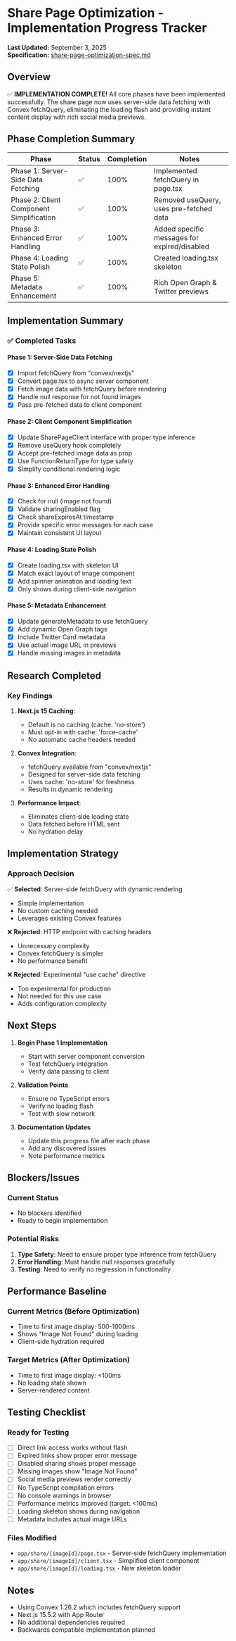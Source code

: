 # Share Page Optimization - Implementation Progress Tracker

**Last Updated:** September 3, 2025  
**Specification:** [share-page-optimization-spec.md](./share-page-optimization-spec.md)

## Overview

✅ **IMPLEMENTATION COMPLETE!** All core phases have been implemented successfully. The share page now uses server-side data fetching with Convex fetchQuery, eliminating the loading flash and providing instant content display with rich social media previews.

## Phase Completion Summary

| Phase | Status | Completion | Notes |
|-------|--------|------------|-------|
| Phase 1: Server-Side Data Fetching | ✅ | 100% | Implemented fetchQuery in page.tsx |
| Phase 2: Client Component Simplification | ✅ | 100% | Removed useQuery, uses pre-fetched data |
| Phase 3: Enhanced Error Handling | ✅ | 100% | Added specific messages for expired/disabled |
| Phase 4: Loading State Polish | ✅ | 100% | Created loading.tsx skeleton |
| Phase 5: Metadata Enhancement | ✅ | 100% | Rich Open Graph & Twitter previews |

## Implementation Summary

### ✅ Completed Tasks

#### Phase 1: Server-Side Data Fetching
- [x] Import fetchQuery from "convex/nextjs"
- [x] Convert page.tsx to async server component
- [x] Fetch image data with fetchQuery before rendering
- [x] Handle null response for not found images
- [x] Pass pre-fetched data to client component

#### Phase 2: Client Component Simplification  
- [x] Update SharePageClient interface with proper type inference
- [x] Remove useQuery hook completely
- [x] Accept pre-fetched image data as prop
- [x] Use FunctionReturnType for type safety
- [x] Simplify conditional rendering logic

#### Phase 3: Enhanced Error Handling
- [x] Check for null (image not found)
- [x] Validate sharingEnabled flag
- [x] Check shareExpiresAt timestamp
- [x] Provide specific error messages for each case
- [x] Maintain consistent UI layout

#### Phase 4: Loading State Polish
- [x] Create loading.tsx with skeleton UI
- [x] Match exact layout of image component
- [x] Add spinner animation and loading text
- [x] Only shows during client-side navigation

#### Phase 5: Metadata Enhancement
- [x] Update generateMetadata to use fetchQuery
- [x] Add dynamic Open Graph tags
- [x] Include Twitter Card metadata
- [x] Use actual image URL in previews
- [x] Handle missing images in metadata

## Research Completed

### Key Findings
1. **Next.js 15 Caching**: 
   - Default is no caching (cache: 'no-store')
   - Must opt-in with cache: 'force-cache'
   - No automatic cache headers needed

2. **Convex Integration**:
   - fetchQuery available from "convex/nextjs"
   - Designed for server-side data fetching
   - Uses cache: 'no-store' for freshness
   - Results in dynamic rendering

3. **Performance Impact**:
   - Eliminates client-side loading state
   - Data fetched before HTML sent
   - No hydration delay

## Implementation Strategy

### Approach Decision
✅ **Selected**: Server-side fetchQuery with dynamic rendering
- Simple implementation
- No custom caching needed
- Leverages existing Convex features

❌ **Rejected**: HTTP endpoint with caching headers
- Unnecessary complexity
- Convex fetchQuery is simpler
- No performance benefit

❌ **Rejected**: Experimental "use cache" directive
- Too experimental for production
- Not needed for this use case
- Adds configuration complexity

## Next Steps

1. **Begin Phase 1 Implementation**
   - Start with server component conversion
   - Test fetchQuery integration
   - Verify data passing to client

2. **Validation Points**
   - Ensure no TypeScript errors
   - Verify no loading flash
   - Test with slow network

3. **Documentation Updates**
   - Update this progress file after each phase
   - Add any discovered issues
   - Note performance metrics

## Blockers/Issues

### Current Status
- No blockers identified
- Ready to begin implementation

### Potential Risks
1. **Type Safety**: Need to ensure proper type inference from fetchQuery
2. **Error Handling**: Must handle null responses gracefully
3. **Testing**: Need to verify no regression in functionality

## Performance Baseline

### Current Metrics (Before Optimization)
- Time to first image display: 500-1000ms
- Shows "Image Not Found" during loading
- Client-side hydration required

### Target Metrics (After Optimization)
- Time to first image display: <100ms
- No loading state shown
- Server-rendered content

## Testing Checklist

### Ready for Testing
- [ ] Direct link access works without flash
- [ ] Expired links show proper error message
- [ ] Disabled sharing shows proper message  
- [ ] Missing images show "Image Not Found"
- [ ] Social media previews render correctly
- [ ] No TypeScript compilation errors
- [ ] No console warnings in browser
- [ ] Performance metrics improved (target: <100ms)
- [ ] Loading skeleton shows during navigation
- [ ] Metadata includes actual image URLs

### Files Modified
- `app/share/[imageId]/page.tsx` - Server-side fetchQuery implementation
- `app/share/[imageId]/client.tsx` - Simplified client component
- `app/share/[imageId]/loading.tsx` - New skeleton loader

## Notes

- Using Convex 1.26.2 which includes fetchQuery support
- Next.js 15.5.2 with App Router
- No additional dependencies required
- Backwards compatible implementation planned